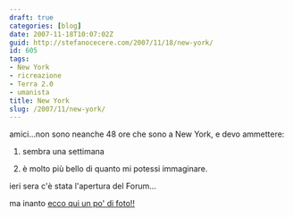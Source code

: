 ```yaml
---
draft: true
categories: [blog]
date: 2007-11-18T10:07:02Z
guid: http://stefanocecere.com/2007/11/18/new-york/
id: 605
tags:
- New York
- ricreazione
- Terra 2.0
- umanista
title: New York
slug: /2007/11/new-york/
---
```


amici…non sono neanche 48 ore che sono a New York, e devo ammettere:
  
1) sembra una settimana
  
2) è molto più bello di quanto mi potessi immaginare.

ieri sera c'è stata l'apertura del Forum…
  
ma inanto [ecco qui un po' di foto!!](http://www.flickr.com/photos/krur/)